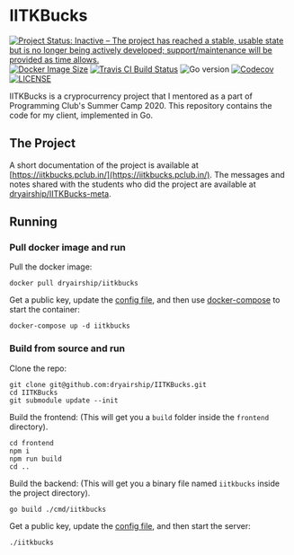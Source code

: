 # IITKBucks

[![Project Status: Inactive – The project has reached a stable, usable state but is no longer being actively developed; support/maintenance will be provided as time allows.](https://www.repostatus.org/badges/latest/inactive.svg)](https://www.repostatus.org/#inactive) 
[![Docker Image Size](https://img.shields.io/docker/image-size/dryairship/iitkbucks/latest?color=022044&label=Docker%20Image)](https://hub.docker.com/r/dryairship/iitkbucks) 
[![Travis CI Build Status](https://img.shields.io/travis/dryairship/IITKBucks)](https://travis-ci.org/github/dryairship/IITKBucks) 
![Go version](https://img.shields.io/github/go-mod/go-version/dryairship/IITKBucks) 
[![Codecov](https://img.shields.io/codecov/c/github/dryairship/IITKBucks)](https://codecov.io/gh/dryairship/IITKBucks) 
[![LICENSE](https://img.shields.io/github/license/dryairship/IITKBucks?color=purple)](https://github.com/dryairship/IITKBucks/blob/master/LICENSE)


IITKBucks is a cryprocurrency project that I mentored as a part of Programming Club's Summer Camp 2020. This repository contains the code for my client, implemented in Go.

## The Project

A short documentation of the project is available at [https://iitkbucks.pclub.in/](https://iitkbucks.pclub.in/). The messages and notes shared with the students who did the project are available at [dryairship/IITKBucks-meta](https://github.com/dryairship/IITKBucks-meta/).

## Running

### Pull docker image and run
Pull the docker image:
```
docker pull dryairship/iitkbucks
```

Get a public key, update the [config file](https://github.com/dryairship/IITKBucks/blob/master/iitkbucks-config.yml), and then use [docker-compose](https://github.com/dryairship/IITKBucks/blob/master/docker-compose.yml) to start the container:
```
docker-compose up -d iitkbucks
```

### Build from source and run
Clone the repo:
```
git clone git@github.com:dryairship/IITKBucks.git
cd IITKBucks
git submodule update --init
```

Build the frontend: (This will get you a `build` folder inside the `frontend` directory).
```
cd frontend
npm i
npm run build
cd ..
```

Build the backend: (This will get you a binary file named `iitkbucks` inside the project directory).
```
go build ./cmd/iitkbucks
```

Get a public key, update the [config file](https://github.com/dryairship/IITKBucks/blob/master/iitkbucks-config.yml), and then start the server:
```
./iitkbucks
```
